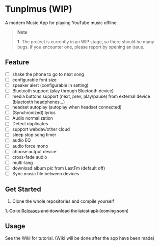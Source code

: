 # Tunplmus (WIP)

A modern Music App for playing YouTube music offline

> **Note**
>
> **1.** The project is currently in an WIP stage, so there should be many bugs. If you encounter one, please report by opening an issue.

## Feature
- [ ] shake the phone to go to next song
- [ ] configurable font size
- [ ] speaker alert (configurable in setting)
- [ ] Bluetooth support (play through Bluetooth device)
- [ ] media buttons support (next, prev, play/pause) from external device (bluetooth headphones...)
- [ ] headset autoplay (autoplay when headset connected)
- [ ] (Synchronized) lyrics
- [ ] Audio normalization
- [ ] Detect duplicates
- [ ] support webdav/other cloud
- [ ] sleep stop song timer
- [ ] audio EQ
- [ ] audio force mono
- [ ] choose output device
- [ ] cross-fade audio
- [ ] multi-lang
- [ ] download album pic from LastFm (default off)
- [ ] Sync music file between devices

## Get Started

1. Clone the whole repositories and compile yourself

~~1. Go to [Releases](https://github.com/gorjoe/Tunplmus/releases) and download the latest apk (coming  soon)~~

## Usage

See the Wiki for tutorial. (Wiki will be done after the app have been made)
